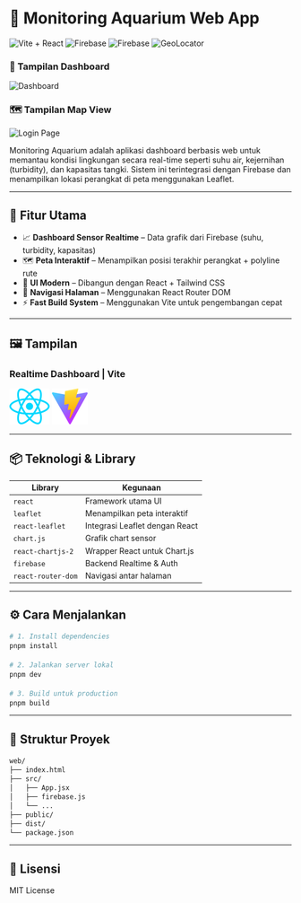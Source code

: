 # 🌊 Monitoring Aquarium Web App

![Vite + React](https://img.shields.io/badge/Vite-React-blueviolet)
![Firebase](https://img.shields.io/badge/Firebase-Realtime_DB-orange)
![Firebase](https://img.shields.io/badge/Firebase-FireStore-Green)
![GeoLocator](https://img.shields.io/badge/LeafLet-OpenSourceGeoLocaatorJavaScript-Red)

### 📸 Tampilan Dashboard
![Dashboard](./screenshots/dashboard.jpg)

### 🗺️ Tampilan Map View
![Login Page](./screenshots/loginPage.jpg)

Monitoring Aquarium adalah aplikasi dashboard berbasis web untuk memantau kondisi lingkungan secara real-time seperti suhu air, kejernihan (turbidity), dan kapasitas tangki. Sistem ini terintegrasi dengan Firebase dan menampilkan lokasi perangkat di peta menggunakan Leaflet.

---

## 🚀 Fitur Utama

- 📈 **Dashboard Sensor Realtime** – Data grafik dari Firebase (suhu, turbidity, kapasitas)
- 🗺️ **Peta Interaktif** – Menampilkan posisi terakhir perangkat + polyline rute
- 🎨 **UI Modern** – Dibangun dengan React + Tailwind CSS
- 🔄 **Navigasi Halaman** – Menggunakan React Router DOM
- ⚡ **Fast Build System** – Menggunakan Vite untuk pengembangan cepat

---

## 🖼️ Tampilan

###  Realtime Dashboard   |  Vite  
  ![Dashboard Screenshot](./src/assets/react.svg)    ![Preview UI](./dist/vite.svg)

---

## 📦 Teknologi & Library

| Library            | Kegunaan                           |
|--------------------|------------------------------------|
| `react`            | Framework utama UI                 |
| `leaflet`          | Menampilkan peta interaktif        |
| `react-leaflet`    | Integrasi Leaflet dengan React     |
| `chart.js`         | Grafik chart sensor                |
| `react-chartjs-2`  | Wrapper React untuk Chart.js       |
| `firebase`         | Backend Realtime & Auth            |
| `react-router-dom` | Navigasi antar halaman             |

---

## ⚙️ Cara Menjalankan

```bash
# 1. Install dependencies
pnpm install

# 2. Jalankan server lokal
pnpm dev

# 3. Build untuk production
pnpm build
```

---

## 📝 Struktur Proyek

```
web/
├── index.html
├── src/
│   ├── App.jsx
│   ├── firebase.js
│   └── ...
├── public/
├── dist/
└── package.json
```

---

## 📄 Lisensi

MIT License
